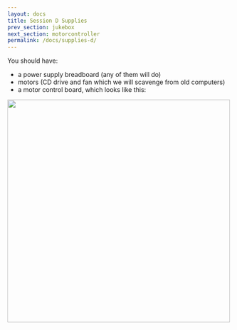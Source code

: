 ```yaml
---
layout: docs
title: Session D Supplies
prev_section: jukebox
next_section: motorcontroller
permalink: /docs/supplies-d/
---
```


You should have:

- a power supply breadboard (any of them will do)
- motors (CD drive and fan which we will scavenge from old computers)
- a motor control board, which looks like this:

<img src="{{ site.baseurl }}/img/d-motor-control.png" style="width: 500px"/>


